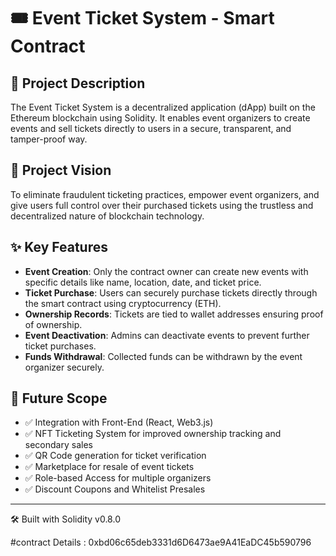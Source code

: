 # 🎟️ Event Ticket System - Smart Contract

## 📝 Project Description

The Event Ticket System is a decentralized application (dApp) built on the Ethereum blockchain using Solidity. It enables event organizers to create events and sell tickets directly to users in a secure, transparent, and tamper-proof way.

## 🎯 Project Vision

To eliminate fraudulent ticketing practices, empower event organizers, and give users full control over their purchased tickets using the trustless and decentralized nature of blockchain technology.

## ✨ Key Features

- **Event Creation**: Only the contract owner can create new events with specific details like name, location, date, and ticket price.
- **Ticket Purchase**: Users can securely purchase tickets directly through the smart contract using cryptocurrency (ETH).
- **Ownership Records**: Tickets are tied to wallet addresses ensuring proof of ownership.
- **Event Deactivation**: Admins can deactivate events to prevent further ticket purchases.
- **Funds Withdrawal**: Collected funds can be withdrawn by the event organizer securely.

## 🔭 Future Scope

- ✅ Integration with Front-End (React, Web3.js)
- ✅ NFT Ticketing System for improved ownership tracking and secondary sales
- ✅ QR Code generation for ticket verification
- ✅ Marketplace for resale of event tickets
- ✅ Role-based Access for multiple organizers
- ✅ Discount Coupons and Whitelist Presales

---

🛠 Built with Solidity v0.8.0

#contract Details : 0xbd06c65deb3331d6D6473ae9A41EaDC45b590796
